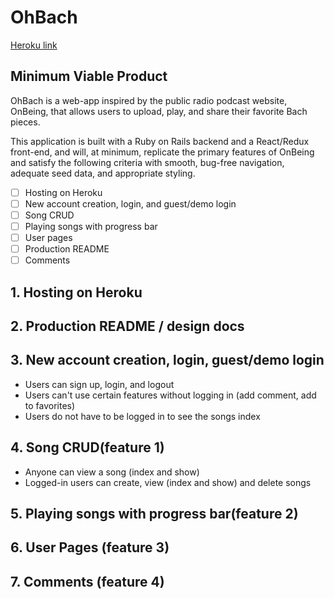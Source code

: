 # OhBach

[Heroku link][heroku]

[heroku]: http://ohbach.herokuapp.com/


## Minimum Viable Product

OhBach is a web-app inspired by the public radio podcast website, OnBeing, that allows users to upload, play, and share their favorite Bach pieces.

This application is built with a Ruby on Rails backend and a React/Redux front-end, and will, at minimum, replicate the primary features of OnBeing and satisfy the following criteria with smooth, bug-free navigation, adequate seed data, and appropriate styling.

- [ ] Hosting on Heroku
- [ ] New account creation, login, and guest/demo login
- [ ] Song CRUD
- [ ] Playing songs with progress bar
- [ ] User pages
- [ ] Production README
- [ ] Comments 

## 1. Hosting on Heroku 

## 2. Production README / design docs

## 3. New account creation, login, guest/demo login
* Users can sign up, login, and logout
* Users can't use certain features without logging in (add comment, add to favorites)
* Users do not have to be logged in to see the songs index

## 4. Song CRUD(feature 1)

* Anyone can view a song (index and show)
* Logged-in users can create, view (index and show) and delete songs

## 5. Playing songs with progress bar(feature 2)

## 6. User Pages (feature 3)

## 7. Comments (feature 4)
